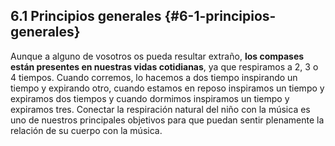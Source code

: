 ## 6.1 Principios generales {#6-1-principios-generales}

Aunque a alguno de vosotros os pueda resultar extraño, **los compases están presentes en nuestras vidas cotidianas**, ya que respiramos a 2, 3 o 4 tiempos. Cuando corremos, lo hacemos a dos tiempo inspirando un tiempo y expirando otro, cuando estamos en reposo inspiramos un tiempo y expiramos dos tiempos y cuando dormimos inspiramos un tiempo y  expiramos tres. Conectar la respiración natural del niño con la música es uno de nuestros principales objetivos para que puedan sentir plenamente la relación de su cuerpo con la música.
